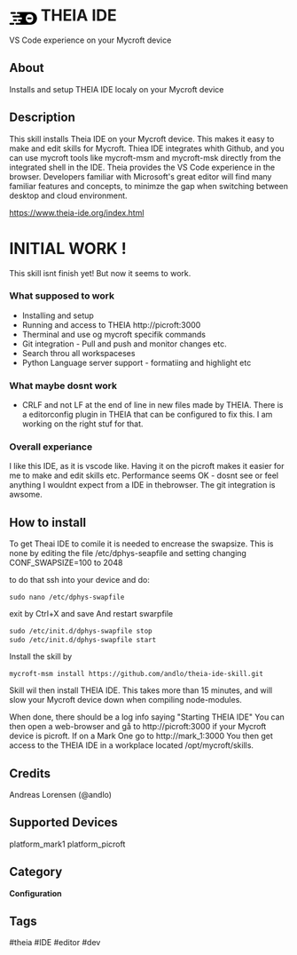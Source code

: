 # <img src='theia.png' card_color='#40DBB0' width='50' style='vertical-align:bottom'/> THEIA IDE
VS Code experience on your Mycroft device

## About
Installs and setup THEIA IDE localy on your Mycroft device


## Description
This skill installs Theia IDE on your Mycroft device. This makes it easy to make and edit skills for Mycroft. Thiea IDE integrates whith Github, and you can use mycroft tools like mycroft-msm and mycroft-msk directly from the integrated shell in the IDE.
Theia provides the VS Code experience in the browser. Developers familiar with Microsoft's great editor will find many familiar features and concepts, to minimze the gap when switching between desktop and cloud environment.

https://www.theia-ide.org/index.html


# INITIAL WORK !
This skill isnt finish yet! But now it seems to work.

### What supposed to work
* Installing and setup
* Running and access to THEIA http://picroft:3000
* Therminal and use og mycroft specifik commands
* Git integration - Pull and push and monitor changes etc.
* Search throu all workspaceses
* Python Language server support - formatiing and highlight etc

### What maybe dosnt work
* CRLF and not LF at the end of line in new files made by THEIA. There is a editorconfig plugin in THEIA that can be configured to fix this. I am working on the right stuf for that.


### Overall experiance
I like this IDE, as it is vscode like. Having it on the picroft makes it easier for me to make and edit skills etc.
Performance seems OK - dosnt see or feel anything I wouldnt expect from a IDE in thebrowser.
The git integration is awsome.

## How to install
To get Theai IDE to comile it is needed to encrease the swapsize. This is none by editing the file /etc/dphys-seapfile and setting changing CONF_SWAPSIZE=100 to 2048

to do that ssh into your device and do:
```
sudo nano /etc/dphys-swapfile
```
exit by Ctrl+X and save
And restart swarpfile
```
sudo /etc/init.d/dphys-swapfile stop
sudo /etc/init.d/dphys-swapfile start
```

Install the skill by
```
mycroft-msm install https://github.com/andlo/theia-ide-skill.git
```
Skill wil then install THEIA IDE. This takes more than 15 minutes, and will slow your Mycroft device down when compiling node-modules.

When done, there should be a log info saying "Starting THEIA IDE"
You can then open a web-browser and gå to http://picroft:3000 if your Mycroft device is picroft. If on a Mark One go to http://mark_1:3000
You then get access to the THEIA IDE in a workplace located /opt/mycroft/skills.


## Credits
Andreas Lorensen (@andlo)

## Supported Devices
platform_mark1 platform_picroft

## Category
**Configuration**

## Tags
#theia
#IDE
#editor
#dev
